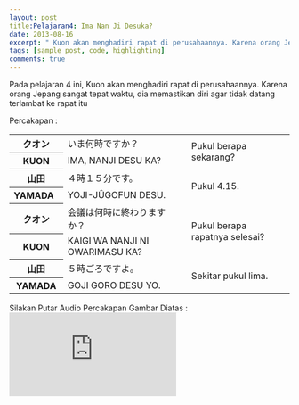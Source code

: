 ```yaml
---
layout: post
title:Pelajaran4: Ima Nan Ji Desuka? 
date: 2013-08-16
excerpt: " Kuon akan menghadiri rapat di perusahaannya. Karena orang Jepang sangat tepat waktu, dia memastikan diri agar tidak datang terlambat ke rapat itu"
tags: [sample post, code, highlighting]
comments: true
---
```

Pada pelajaran 4 ini, Kuon akan menghadiri rapat di perusahaannya. Karena orang Jepang sangat tepat waktu, dia memastikan diri agar tidak datang terlambat ke rapat itu

Percakapan :
<table border="0" cellpadding="0" cellspacing="0">
  <tbody>
    <tr>
      <th>&#12463;&#12458;&#12531;</th>
      <td>&#12356;&#12414;&#20309;&#26178;&#12391;&#12377;&#12363;&#65311;</td>
      <td rowspan="2">Pukul berapa sekarang?</td>
    </tr>
    <tr>
      <th>KUON</th>
      <td>IMA, NANJI DESU KA?</td>
    </tr>
    <tr>
      <th>&#23665;&#30000;</th>
      <td>&#65300;&#26178;&#65297;&#65301;&#20998;&#12391;&#12377;&#12290;</td>
      <td rowspan="2">Pukul 4.15.</td>
    </tr>
    <tr>
      <th>YAMADA&nbsp;&nbsp; </th>
      <td>YOJI-J&Ucirc;GOFUN DESU.</td>
    </tr>
    <tr>
      <th>&#12463;&#12458;&#12531;</th>
      <td>&#20250;&#35696;&#12399;&#20309;&#26178;&#12395;&#32066;&#12431;&#12426;&#12414;&#12377;&#12363;&#65311;</td>
      <td rowspan="2">Pukul berapa rapatnya selesai?</td>
    </tr>
    <tr>
      <th>KUON</th>
      <td>KAIGI WA NANJI NI OWARIMASU KA?</td>
    </tr>
    <tr>
      <th>&#23665;&#30000;</th>
      <td>&#65301;&#26178;&#12372;&#12429;&#12391;&#12377;&#12424;&#12290;</td>
      <td rowspan="2">Sekitar pukul lima.</td>
    </tr>
    <tr>
      <th>YAMADA</th>
      <td>GOJI GORO DESU YO.</td>
    </tr>
  </tbody>
</table>
Silakan Putar Audio Percakapan Gambar Diatas :
<iframe src="https://kuuma95.github.io/Lesson4_8bit.ogg" frameborder="0"> </iframe>
